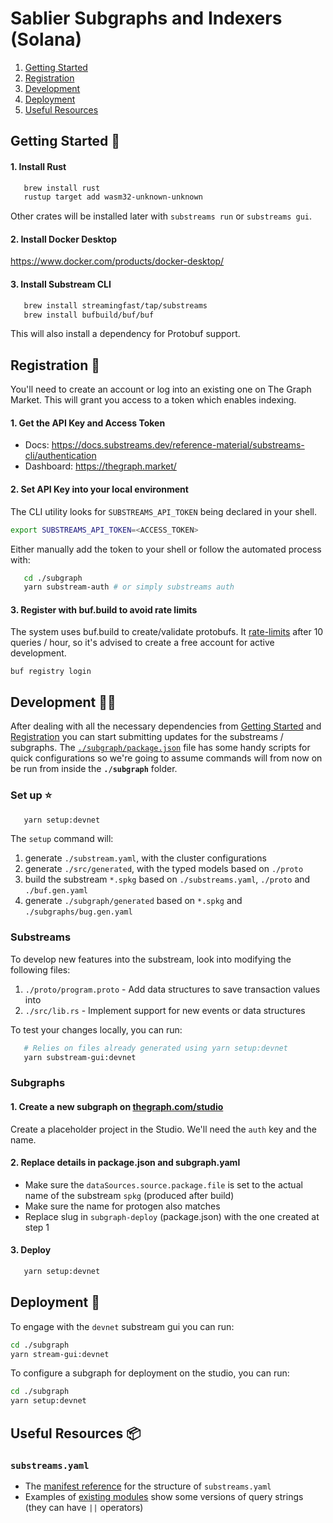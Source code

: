 # Sablier Subgraphs and Indexers (Solana)

1. [Getting Started](#getting-started-)
2. [Registration](#registration-)
3. [Development](#development-)
4. [Deployment](#deployment-)
5. [Useful Resources](#useful-resources-)

## Getting Started 🔮

#### 1. Install Rust

```bash
   brew install rust
   rustup target add wasm32-unknown-unknown
```

Other crates will be installed later with `substreams run` or `substreams gui`.

#### 2. Install Docker Desktop

https://www.docker.com/products/docker-desktop/

#### 3. Install Substream CLI

```bash
   brew install streamingfast/tap/substreams
   brew install bufbuild/buf/buf
```

This will also install a dependency for Protobuf support.

## Registration 📑

You'll need to create an account or log into an existing one on The Graph Market. This will grant you access to a token which enables indexing.

#### 1. Get the API Key and Access Token

- Docs: https://docs.substreams.dev/reference-material/substreams-cli/authentication
- Dashboard: https://thegraph.market/

#### 2. Set API Key into your local environment

The CLI utility looks for `SUBSTREAMS_API_TOKEN` being declared in your shell.

```bash
export SUBSTREAMS_API_TOKEN=<ACCESS_TOKEN>
```

Either manually add the token to your shell or follow the automated process with:

```bash
   cd ./subgraph
   yarn substream-auth # or simply substreams auth
```

#### 3. Register with buf.build to avoid rate limits

The system uses buf.build to create/validate protobufs.
It [rate-limits](https://buf.build/docs/bsr/rate-limits/) after 10 queries / hour, so it's advised to create a free account for active development.

```
buf registry login
```

## Development 👨‍💻

After dealing with all the necessary dependencies from [Getting Started](#getting-started-) and [Registration](#registration-) you can start submitting updates for the substreams / subgraphs. The [`./subgraph/package.json`](./subgraph/package.json) file has some handy scripts for quick configurations so we're going to assume commands will from now on be run from inside the **`./subgraph`** folder.

### Set up ⭐

```bash
   yarn setup:devnet
```

The `setup` command will:

1. generate `./substream.yaml`, with the cluster configurations
2. generate `./src/generated`, with the typed models based on `./proto`
3. build the substream `*.spkg` based on `./substreams.yaml`, `./proto` and `./buf.gen.yaml`
4. generate `./subgraph/generated` based on `*.spkg` and `./subgraphs/bug.gen.yaml`

### Substreams

To develop new features into the substream, look into modifying the following files:

1. `./proto/program.proto` - Add data structures to save transaction values into
2. `./src/lib.rs` - Implement support for new events or data structures

To test your changes locally, you can run:

```bash
   # Relies on files already generated using yarn setup:devnet
   yarn substream-gui:devnet
```

### Subgraphs

#### 1. Create a new subgraph on [thegraph.com/studio](https://thegraph.com/studio/)

Create a placeholder project in the Studio. We'll need the `auth` key and the name.

#### 2. Replace details in package.json and subgraph.yaml

- Make sure the `dataSources.source.package.file` is set to the actual name of the substream `spkg` (produced after build)
- Make sure the name for protogen also matches
- Replace slug in `subgraph-deploy` (package.json) with the one created at step 1

#### 3. Deploy

```bash
   yarn setup:devnet
```

## Deployment 🚀

To engage with the `devnet` substream gui you can run:

```bash
cd ./subgraph
yarn stream-gui:devnet
```

To configure a subgraph for deployment on the studio, you can run:

```bash
cd ./subgraph
yarn setup:devnet

```

## Useful Resources 📦

### `substreams.yaml`

- The [manifest reference](https://docs.substreams.dev/reference-material/substreams-components/manifests) for the structure of `substreams.yaml`
- Examples of [existing modules](https://substreams.dev/packages/solana-common/latest) show some versions of query strings (they can have `||` operators)
